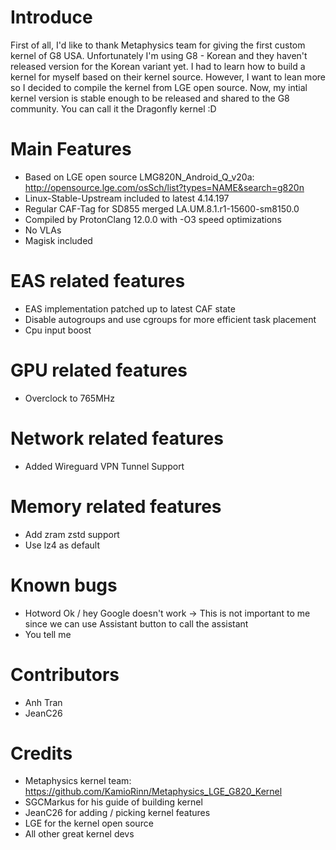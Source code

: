 # Introduce

First of all, I'd like to thank Metaphysics team for giving the first custom kernel of G8 USA. Unfortunately I'm using G8 - Korean and they haven't released version for the Korean variant yet. I had to learn how to build a kernel for myself based on their kernel source. However, I want to lean more so I decided to compile the kernel from LGE open source. Now, my intial kernel version is stable enough to be released and shared to the G8 community. You can call it the Dragonfly kernel :D 

# Main Features
- Based on LGE open source LMG820N_Android_Q_v20a: http://opensource.lge.com/osSch/list?types=NAME&search=g820n
- Linux-Stable-Upstream included to latest 4.14.197
- Regular CAF-Tag for SD855 merged LA.UM.8.1.r1-15600-sm8150.0
- Compiled by ProtonClang 12.0.0 with -O3 speed optimizations
- No VLAs
- Magisk included

# EAS related features
- EAS implementation patched up to latest CAF state
- Disable autogroups and use cgroups for more efficient task placement
- Cpu input boost

# GPU related features
- Overclock to 765MHz

# Network related features
- Added Wireguard VPN Tunnel Support

# Memory related features
- Add zram zstd support
- Use lz4 as default

# Known bugs
- Hotword Ok / hey Google doesn't work -> This is not important to me since we can use Assistant button to call the assistant
- You tell me

# Contributors
- Anh Tran
- JeanC26

# Credits
- Metaphysics kernel team: https://github.com/KamioRinn/Metaphysics_LGE_G820_Kernel
- SGCMarkus for his guide of building kernel
- JeanC26 for adding / picking kernel features
- LGE for the kernel open source
- All other great kernel devs